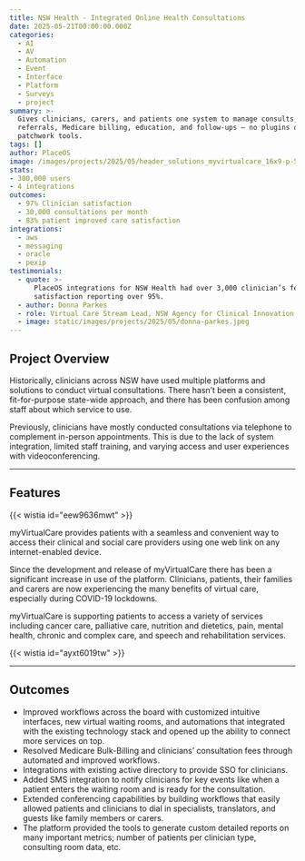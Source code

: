 ```yaml
---
title: NSW Health - Integrated Online Health Consultations
date: 2025-05-21T00:00:00.000Z
categories:
  - AI
  - AV
  - Automation
  - Event
  - Interface
  - Platform
  - Surveys
  - project
summary: >-
  Gives clinicians, carers, and patients one system to manage consults, surveys,
  referrals, Medicare billing, education, and follow-ups — no plugins or
  patchwork tools.
tags: []
author: PlaceOS
image: /images/projects/2025/05/header_solutions_myvirtualcare_16x9-p-500.png
stats: 
- 300,000 users 
- 4 integrations
outcomes:
  - 97% Clinician satisfaction
  - 30,000 consultations per month
  - 83% patient improved care satisfaction
integrations:
  - aws
  - messaging
  - oracle
  - pexip
testimonials:
  - quote: >-
      PlaceOS integrations for NSW Health had over 3,000 clinician’s feedback
      satisfaction reporting over 95%.
  - author: Donna Parkes
  - role: Virtual Care Stream Lead, NSW Agency for Clinical Innovation
  - image: static/images/projects/2025/05/donna-parkes.jpeg
---
```

## Project Overview

Historically, clinicians across NSW have used multiple platforms and solutions to conduct virtual consultations. There hasn’t been a consistent, fit-for-purpose state-wide approach, and there has been confusion among staff about which service to use.

Previously, clinicians have mostly conducted consultations via telephone to complement in-person appointments. This is due to the lack of system integration, limited staff training, and varying access and user experiences with videoconferencing.

--------

## Features

{{< wistia id="eew9636mwt" >}}

myVirtualCare provides patients with a seamless and convenient way to access their clinical and social care providers using one web link on any internet-enabled device.

Since the development and release of myVirtualCare there has been a significant increase in use of the platform. Clinicians, patients, their families and carers are now experiencing the many benefits of virtual care, especially during COVID-19 lockdowns.

myVirtualCare is supporting patients to access a variety of services including cancer care, palliative care, nutrition and dietetics, pain, mental health, chronic and complex care, and speech and rehabilitation services.

‍{{< wistia id="ayxt6019tw" >}}

--------

## Outcomes

*   Improved workflows across the board with customized intuitive interfaces, new virtual waiting rooms, and automations that integrated with the existing technology stack and opened up the ability to connect more services on top.
*   Resolved Medicare Bulk-Billing and clinicians’ consultation fees through automated and improved workflows.
*   Integrations with existing active directory to provide SSO for clinicians.
*   Added SMS integration to notify clinicians for key events like when a patient enters the waiting room and is ready for the consultation.
*   Extended conferencing capabilities by building workflows that easily allowed patients and clinicians to dial in specialists, translators, and guests like family members or carers.
*   The platform provided the tools to generate custom detailed reports on many important metrics; number of patients per clinician type, consulting room data, etc.
